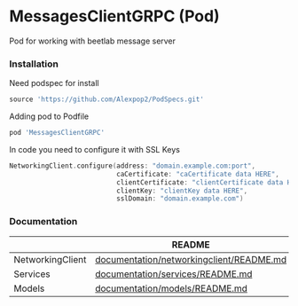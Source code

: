 # MessagesClientGRPC (Pod)

Pod for working with beetlab message server

### Installation

Need podspec for install
```ruby
source 'https://github.com/Alexpop2/PodSpecs.git'
```

Adding pod to Podfile

```ruby
pod 'MessagesClientGRPC'
```

In code you need to configure it with SSL Keys

```swift
NetworkingClient.configure(address: "domain.example.com:port",
                           caCertificate: "caCertificate data HERE",
                           clientCertificate: "clientCertificate data HERE",
                           clientKey: "clientKey data HERE",
                           sslDomain: "domain.example.com")
```

### Documentation



|  | README |
| ------ | ------ |
| NetworkingClient | [documentation/networkingclient/README.md][PlNC] |
| Services | [documentation/services/README.md][PlSS] |
| Models | [documentation/models/README.md][PlMS] |


   [PlNC]: <https://github.com/Alexpop2/MessagesClientGRPC/tree/master/MessagesClientGRPC/documentation/networkingclient/README.md>
   [PlSS]: <https://github.com/Alexpop2/MessagesClientGRPC/tree/master/MessagesClientGRPC/documentation/services/README.md>
   [PlMS]: <https://github.com/Alexpop2/MessagesClientGRPC/tree/master/MessagesClientGRPC/documentation/models/README.md>